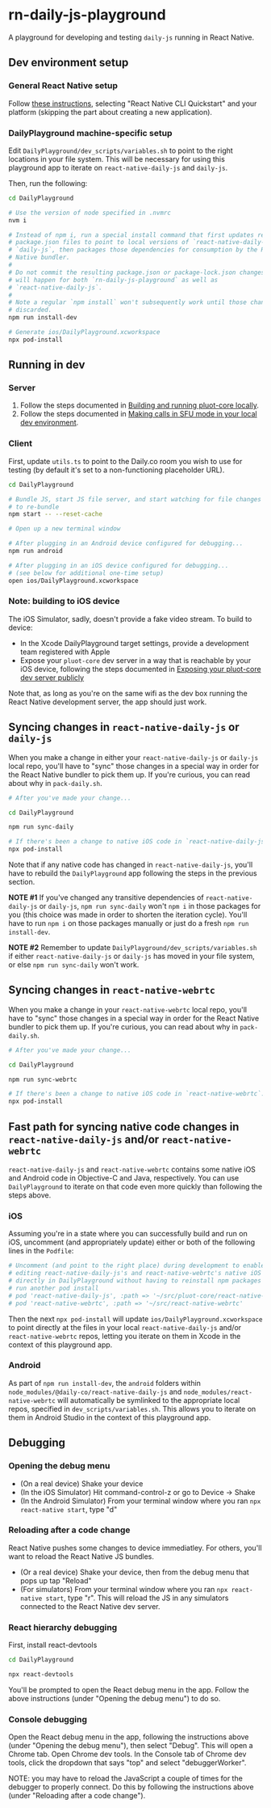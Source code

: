 # rn-daily-js-playground

A playground for developing and testing `daily-js` running in React Native.

## Dev environment setup

### General React Native setup

Follow [these instructions](https://reactnative.dev/docs/environment-setup), selecting "React Native CLI Quickstart" and your platform (skipping the part about creating a new application).

### DailyPlayground machine-specific setup

Edit `DailyPlayground/dev_scripts/variables.sh` to point to the right locations in your file system. This will be necessary for using this playground app to iterate on `react-native-daily-js` and `daily-js`.

Then, run the following:

```bash
cd DailyPlayground

# Use the version of node specified in .nvmrc
nvm i

# Instead of npm i, run a special install command that first updates relevant
# package.json files to point to local versions of `react-native-daily-js` and
# `daily-js`, then packages those dependencies for consumption by the React
# Native bundler.
#
# Do not commit the resulting package.json or package-lock.json changes (which
# will happen for both `rn-daily-js-playground` as well as
# `react-native-daily-js`.
#
# Note a regular `npm install` won't subsequently work until those changes are
# discarded.
npm run install-dev

# Generate ios/DailyPlayground.xcworkspace
npx pod-install
```

## Running in dev

### Server

1. Follow the steps documented in [Building and running pluot-core locally](https://www.notion.so/dailyco/Building-and-running-pluot-core-locally-006e8192a7304fc6b0545c2e527f1aad).
2. Follow the steps documented in [Making calls in SFU mode in your local dev environment](https://www.notion.so/dailyco/Making-calls-in-SFU-mode-in-your-local-dev-environment-66300270ce4f40a4aa0c72b58a7d11ea).

### Client

First, update `utils.ts` to point to the Daily.co room you wish to use for testing (by default it's set to a non-functioning placeholder URL).

```bash
cd DailyPlayground

# Bundle JS, start JS file server, and start watching for file changes in order
# to re-bundle
npm start -- --reset-cache

# Open up a new terminal window

# After plugging in an Android device configured for debugging...
npm run android

# After plugging in an iOS device configured for debugging...
# (see below for additional one-time setup)
open ios/DailyPlayground.xcworkspace
```

### Note: building to iOS device

The iOS Simulator, sadly, doesn't provide a fake video stream. To build to device:

- In the Xcode DailyPlayground target settings, provide a development team registered with Apple
- Expose your `pluot-core` dev server in a way that is reachable by your iOS device, following the steps documented in [Exposing your pluot-core dev server publicly](https://www.notion.so/dailyco/Exposing-your-pluot-core-dev-server-publicly-d70f8aa0836644dabdfc017536d08415)

Note that, as long as you're on the same wifi as the dev box running the React Native development server, the app should just work.

## Syncing changes in `react-native-daily-js` or `daily-js`

When you make a change in either your `react-native-daily-js` or `daily-js` local repo, you'll have to "sync" those changes in a special way in order for the React Native bundler to pick them up. If you're curious, you can read about why in `pack-daily.sh`.

```bash
# After you've made your change...

cd DailyPlayground

npm run sync-daily

# If there's been a change to native iOS code in `react-native-daily-js`...
npx pod-install
```

Note that if any native code has changed in `react-native-daily-js`, you'll have to rebuild the `DailyPlayground` app following the steps in the previous section.

**NOTE #1** If you've changed any transitive dependencies of `react-native-daily-js` or `daily-js`, `npm run sync-daily` won't `npm i` in those packages for you (this choice was made in order to shorten the iteration cycle). You'll have to run `npm i` on those packages manually or just do a fresh `npm run install-dev`.

**NOTE #2** Remember to update `DailyPlayground/dev_scripts/variables.sh` if either `react-native-daily-js` or `daily-js` has moved in your file system, or else `npm run sync-daily` won't work.

## Syncing changes in `react-native-webrtc`

When you make a change in your `react-native-webrtc` local repo, you'll have to "sync" those changes in a special way in order for the React Native bundler to pick them up. If you're curious, you can read about why in `pack-daily.sh`.

```bash
# After you've made your change...

cd DailyPlayground

npm run sync-webrtc

# If there's been a change to native iOS code in `react-native-webrtc`...
npx pod-install
```

## Fast path for syncing native code changes in `react-native-daily-js` and/or `react-native-webrtc`

`react-native-daily-js` and `react-native-webrtc` contains some native iOS and Android code in Objective-C and Java, respectively. You can use `DailyPlayground` to iterate on that code even more quickly than following the steps above.

### iOS

Assuming you're in a state where you can successfully build and run on iOS, uncomment (and appropriately update) either or both of the following lines in the `Podfile`:

```ruby
# Uncomment (and point to the right place) during development to enable
# editing react-native-daily-js's and react-native-webrtc's native iOS files
# directly in DailyPlayground without having to reinstall npm packages and
# run another pod install
# pod 'react-native-daily-js', :path => '~/src/pluot-core/react-native-daily-js'
# pod 'react-native-webrtc', :path => '~/src/react-native-webrtc'
```

Then the next `npx pod-install` will update `ios/DailyPlayground.xcworkspace` to point directly at the files in your local `react-native-daily-js` and/or `react-native-webrtc` repos, letting you iterate on them in Xcode in the context of this playground app.

### Android

As part of `npm run install-dev`, the `android` folders within `node_modules/@daily-co/react-native-daily-js` and `node_modules/react-native-webrtc` will automatically be symlinked to the appropriate local repos, specified in `dev_scripts/variables.sh`. This allows you to iterate on them in Android Studio in the context of this playground app.

## Debugging

### Opening the debug menu

- (On a real device) Shake your device
- (In the iOS Simulator) Hit command-control-z or go to Device -> Shake
- (In the Android Simulator) From your terminal window where you ran `npx react-native start`, type "d"

### Reloading after a code change

React Native pushes some changes to device immediatley. For others, you'll want to reload the React Native JS bundles.

- (Or a real device) Shake your device, then from the debug menu that pops up tap "Reload"
- (For simulators) From your terminal window where you ran `npx react-native start`, type "r". This will reload the JS in any simulators connected to the React Native dev server.

### React hierarchy debugging

First, install react-devtools

```bash
cd DailyPlayground

npx react-devtools
```

You'll be prompted to open the React debug menu in the app. Follow the above instructions (under "Opening the debug menu") to do so.

### Console debugging

Open the React debug menu in the app, following the instructions above (under "Opening the debug menu"), then select "Debug". This will open a Chrome tab. Open Chrome dev tools. In the Console tab of Chrome dev tools, click the dropdown that says "top" and select "debuggerWorker".

NOTE: you may have to reload the JavaScript a couple of times for the debugger to properly connect. Do this by following the instructions above (under "Reloading after a code change").
